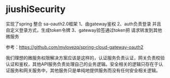 # jiushiSecurity


实现了spring 整合 sa-oauth2.0框架
1、由gateway鉴权
2、auth负责登录 并且自定义登录方式，生成token令牌
3、gateway验签通过token把 请求转发到其他微服务


参考：https://github.com/mylovezq/spring-cloud-gateway-oauth2

我们理想的微服务权限解决方案应该是这样的，认证服务负责认证，网关负责校验认证和鉴权，其他API服务负责处理自己的业务逻辑。安全相关的逻辑只存在于认证服务和网关服务中，其他服务只是单纯地提供服务而没有任何安全相关逻辑。
